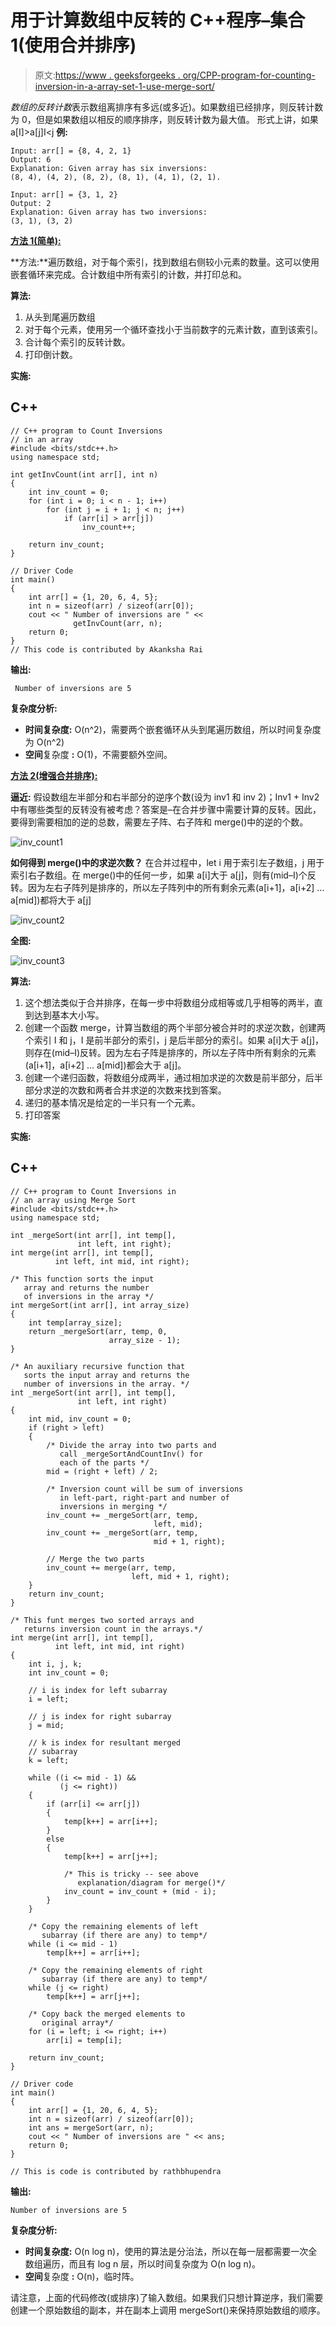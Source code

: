# 用于计算数组中反转的 C++程序–集合 1(使用合并排序)

> 原文:[https://www . geeksforgeeks . org/CPP-program-for-counting-inversion-in-a-array-set-1-use-merge-sort/](https://www.geeksforgeeks.org/cpp-program-for-counting-inversions-in-an-array-set-1-using-merge-sort/)

*数组的反转计数*表示数组离排序有多远(或多近)。如果数组已经排序，则反转计数为 0，但是如果数组以相反的顺序排序，则反转计数为最大值。
形式上讲，如果 a[I]>a[j]I<j
**例:**

```
Input: arr[] = {8, 4, 2, 1}
Output: 6
Explanation: Given array has six inversions:
(8, 4), (4, 2), (8, 2), (8, 1), (4, 1), (2, 1).

Input: arr[] = {3, 1, 2}
Output: 2
Explanation: Given array has two inversions:
(3, 1), (3, 2) 
```

**<u>方法 1(简单):</u>**

**方法:**遍历数组，对于每个索引，找到数组右侧较小元素的数量。这可以使用嵌套循环来完成。合计数组中所有索引的计数，并打印总和。

**算法:**

1.  从头到尾遍历数组
2.  对于每个元素，使用另一个循环查找小于当前数字的元素计数，直到该索引。
3.  合计每个索引的反转计数。
4.  打印倒计数。

**实施:**

## C++

```
// C++ program to Count Inversions
// in an array
#include <bits/stdc++.h>
using namespace std;

int getInvCount(int arr[], int n)
{
    int inv_count = 0;
    for (int i = 0; i < n - 1; i++)
        for (int j = i + 1; j < n; j++)
            if (arr[i] > arr[j])
                inv_count++;

    return inv_count;
}

// Driver Code
int main()
{
    int arr[] = {1, 20, 6, 4, 5};
    int n = sizeof(arr) / sizeof(arr[0]);
    cout << " Number of inversions are " << 
              getInvCount(arr, n);
    return 0;
}
// This code is contributed by Akanksha Rai
```

**输出:**

```
 Number of inversions are 5
```

**复杂度分析:**

*   **时间复杂度:** O(n^2)，需要两个嵌套循环从头到尾遍历数组，所以时间复杂度为 O(n^2)
*   **空间**复杂度 **:** O(1)，不需要额外空间。

**<u>方法 2(增强合并排序):</u>**

**逼近:**
假设数组左半部分和右半部分的逆序个数(设为 inv1 和 inv 2)；Inv1 + Inv2 中有哪些类型的反转没有被考虑？答案是–在合并步骤中需要计算的反转。因此，要得到需要相加的逆的总数，需要左子阵、右子阵和 merge()中的逆的个数。

![inv_count1](img/c9dff1c0558b531a11e9da512919a6d3.png)

**如何得到 merge()中的求逆次数？**
在合并过程中，let i 用于索引左子数组，j 用于索引右子数组。在 merge()中的任何一步，如果 a[i]大于 a[j]，则有(mid–I)个反转。因为左右子阵列是排序的，所以左子阵列中的所有剩余元素(a[i+1]，a[i+2] … a[mid])都将大于 a[j]

![inv_count2](img/5c6733b0309f73959b613e25ca635468.png)

**全图:**

![inv_count3](img/74efd8ad13d9c3560334ef979f1ac1e3.png)

**算法:**

1.  这个想法类似于合并排序，在每一步中将数组分成相等或几乎相等的两半，直到达到基本大小写。
2.  创建一个函数 merge，计算当数组的两个半部分被合并时的求逆次数，创建两个索引 I 和 j，I 是前半部分的索引，j 是后半部分的索引。如果 a[i]大于 a[j]，则存在(mid–I)反转。因为左右子阵是排序的，所以左子阵中所有剩余的元素(a[i+1]，a[i+2] … a[mid])都会大于 a[j]。
3.  创建一个递归函数，将数组分成两半，通过相加求逆的次数是前半部分，后半部分求逆的次数和两者合并求逆的次数来找到答案。
4.  递归的基本情况是给定的一半只有一个元素。
5.  打印答案

**实施:**

## C++

```
// C++ program to Count Inversions in 
// an array using Merge Sort
#include <bits/stdc++.h>
using namespace std;

int _mergeSort(int arr[], int temp[], 
               int left, int right);
int merge(int arr[], int temp[], 
          int left, int mid, int right);

/* This function sorts the input 
   array and returns the number 
   of inversions in the array */
int mergeSort(int arr[], int array_size)
{
    int temp[array_size];
    return _mergeSort(arr, temp, 0, 
                      array_size - 1);
}

/* An auxiliary recursive function that 
   sorts the input array and returns the 
   number of inversions in the array. */
int _mergeSort(int arr[], int temp[], 
               int left, int right)
{
    int mid, inv_count = 0;
    if (right > left) 
    {
        /* Divide the array into two parts and 
           call _mergeSortAndCountInv() for 
           each of the parts */
        mid = (right + left) / 2;

        /* Inversion count will be sum of inversions 
           in left-part, right-part and number of 
           inversions in merging */
        inv_count += _mergeSort(arr, temp, 
                                left, mid);
        inv_count += _mergeSort(arr, temp, 
                                mid + 1, right);

        // Merge the two parts
        inv_count += merge(arr, temp, 
                           left, mid + 1, right);
    }
    return inv_count;
}

/* This funt merges two sorted arrays and 
   returns inversion count in the arrays.*/
int merge(int arr[], int temp[], 
          int left, int mid, int right)
{
    int i, j, k;
    int inv_count = 0;

    // i is index for left subarray
    i = left;

    // j is index for right subarray 
    j = mid; 

    // k is index for resultant merged 
    // subarray
    k = left; 

    while ((i <= mid - 1) && 
           (j <= right)) 
    {
        if (arr[i] <= arr[j]) 
        {
            temp[k++] = arr[i++];
        }
        else 
        {
            temp[k++] = arr[j++];

            /* This is tricky -- see above 
               explanation/diagram for merge()*/
            inv_count = inv_count + (mid - i);
        }
    }

    /* Copy the remaining elements of left 
       subarray (if there are any) to temp*/
    while (i <= mid - 1)
        temp[k++] = arr[i++];

    /* Copy the remaining elements of right 
       subarray (if there are any) to temp*/
    while (j <= right)
        temp[k++] = arr[j++];

    /* Copy back the merged elements to 
       original array*/
    for (i = left; i <= right; i++)
        arr[i] = temp[i];

    return inv_count;
}

// Driver code
int main()
{
    int arr[] = {1, 20, 6, 4, 5};
    int n = sizeof(arr) / sizeof(arr[0]);
    int ans = mergeSort(arr, n);
    cout << " Number of inversions are " << ans;
    return 0;
}

// This is code is contributed by rathbhupendra
```

**输出:**

```
Number of inversions are 5
```

**复杂度分析:**

*   **时间复杂度:** O(n log n)，使用的算法是分治法，所以在每一层都需要一次全数组遍历，而且有 log n 层，所以时间复杂度为 O(n log n)。
*   **空间**复杂度 **:** O(n)，临时阵。

请注意，上面的代码修改(或排序)了输入数组。如果我们只想计算逆序，我们需要创建一个原始数组的副本，并在副本上调用 mergeSort()来保持原始数组的顺序。